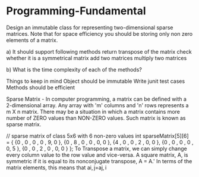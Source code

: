 # Programming-Fundamental

Design an immutable class for representing two-dimensional sparse matrices. Note that for space efficiency you should be storing only non zero elements of a matrix.

a) It should support following methods 
return transpose of the matrix
check whether it is a symmetrical matrix
add two matrices
multiply two matrices

b) What is the time complexity of each of the methods?

Things to keep in mind
Object should be immutable
Write junit test cases
Methods should be efficient


Sparse Matrix -
In computer programming, a matrix can be defined with a 2-dimensional array. Any array with 'm' columns and 'n' rows represents a m X n matrix. There may be a situation in which a matrix contains more number of ZERO values than NON-ZERO values. Such matrix is known as sparse matrix.

// sparse matrix of class 5x6 with 6 non-zero values
    int sparseMatrix[5][6] =
    {
        {0 , 0 , 0 , 0 , 9, 0 },
        {0 , 8 , 0 , 0 , 0, 0 },
        {4 , 0 , 0 , 2 , 0, 0 },
        {0 , 0 , 0 , 0 , 0, 5 },
        {0 , 0 , 2 , 0 , 0, 0 }
    };
To Transpose a matrix, we can simply change every column value to the row value and vice-versa.
A square matrix, A, is symmetric if it is equal to its nonconjugate transpose, A = A.'
In terms of the matrix elements, this means that
ai, j=aj, i


